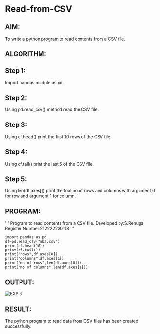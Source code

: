 # Read-from-CSV

## AIM:

To write a python program to read contents from a CSV file.

## ALGORITHM:


## Step 1:

Import pandas module as pd.

## Step 2:

Using pd.read_csv() method read the CSV file.

## Step 3:

Using df.head() print the first 10 rows of the CSV file.

## Step 4:

Using df.tail() print the last 5 of the CSV file.

## Step 5:

Using len(df.axes[]) print the toal no.of rows and columns with argument 0 for row and argument 1 for column.


## PROGRAM:
'''
 Program to read contents from a CSV file.
 Developed by:S.Renuga
 Register Number:212222230118
 '''

```
import pandas as pd
df=pd.read_csv("nba.csv")
print(df.head(10))
print(df.tail())
print("rows",df.axes[0])
print("columns",df.axes[1])
print("no of rows",len(df.axes[0]))
print("no of columns",len(df.axes[1]))
```


## OUTPUT:
![EXP 6](https://github.com/RENUGASARAVANAN/Read-from-CSV/assets/119292258/4d27342d-f49e-4ee2-947d-20702f701507)





## RESULT:

The python program to read data from CSV files has been created successfully.
